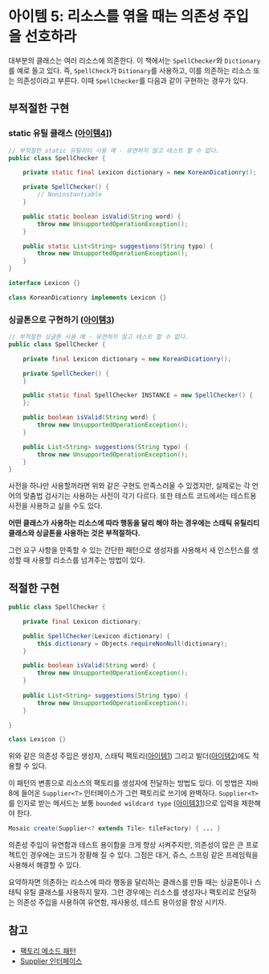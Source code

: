 # 아이템 5: 리소스를 엮을 때는 의존성 주입을 선호하라

대부분의 클래스는 여러 리소스에 의존한다. 이 책에서는 `SpellChecker`와 `Dictionary`를 예로 들고 있다. 즉, `SpellCheck`가 `Ditionary`를 사용하고, 이를 의존하는 리소스 또는 의존성이라고 부른다. 이때 `SpellChecker`를 다음과 같이 구현하는 경우가 있다.

## 부적절한 구현

### static 유틸 클래스 ([아이템4](item4.md)])

```java
// 부적절한 static 유틸리티 사용 예 - 유연하지 않고 테스트 할 수 없다.
public class SpellChecker {

    private static final Lexicon dictionary = new KoreanDicationry();

    private SpellChecker() {
        // Noninstantiable
    }

    public static boolean isValid(String word) {
        throw new UnsupportedOperationException();
    }

    public static List<String> suggestions(String typo) {
        throw new UnsupportedOperationException();
    }
}

interface Lexicon {}

class KoreanDicationry implements Lexicon {}
```

### 싱글톤으로 구현하기 ([아이템3](item3.md))

```java
// 부적절한 싱글톤 사용 예 - 유연하지 않고 테스트 할 수 없다.
public class SpellChecker {

    private final Lexicon dictionary = new KoreanDicationry();

    private SpellChecker() {
    }

    public static final SpellChecker INSTANCE = new SpellChecker() {
    };

    public boolean isValid(String word) {
        throw new UnsupportedOperationException();
    }

    public List<String> suggestions(String typo) {
        throw new UnsupportedOperationException();
    }
}
```

사전을 하나만 사용할꺼라면 위와 같은 구현도 만족스러울 수 있겠지만, 실제로는 각 언어의 맞춤법 검사기는 사용하는 사전이 각기 다르다. 또한 테스트 코드에서는 테스트용 사전을 사용하고 싶을 수도 있다.

**어떤 클래스가 사용하는 리소스에 따라 행동을 달리 해야 하는 경우에는 스태틱 유틸리티 클래스와 싱글톤을 사용하는 것은 부적절하다.**

그런 요구 사항을 만족할 수 있는 간단한 패턴으로 생성자를 사용해서 새 인스턴스를 생성할 때 사용할 리소스를 넘겨주는 방법이 있다.

## 적절한 구현

```java
public class SpellChecker {

    private final Lexicon dictionary;

    public SpellChecker(Lexicon dictionary) {
        this.dictionary = Objects.requireNonNull(dictionary);
    }

    public boolean isValid(String word) {
        throw new UnsupportedOperationException();
    }
    
    public List<String> suggestions(String typo) {
        throw new UnsupportedOperationException();
    }

}

class Lexicon {}
```

위와 같은 의존성 주입은 생성자, 스태틱 팩토리([아이템1](item1.md)) 그리고 빌더([아이템2](item2.md))에도 적용할 수 있다.

이 패턴의 변종으로 리소스의 팩토리를 생성자에 전달하는 방법도 있다. 이 방법은 자바 8에 들어온 `Supplier<T>` 인터페이스가 그런 팩토리로 쓰기에 완벽하다. `Supplier<T>`를 인자로 받는 메서드는 보통 `bounded wildcard type` ([아이템31](item31.md))으로 입력을 제한해야 한다.

```java
Mosaic create(Supplier<? extends Tile> tileFactory) { ... }
```

의존성 주입이 유연함과 테스트 용이함을 크게 향상 시켜주지만, 의존성이 많은 큰 프로젝트인 경우에는 코드가 장황해 질 수 있다. 그점은 대거, 쥬스, 스프링 같은 프레임웍을 사용해서 해결할 수 있다.

요약하자면 의존하는 리소스에 따라 행동을 달리하는 클래스를 만들 때는 싱글톤이나 스태틱 유틸 클래스를 사용하지 말자. 그런 경우에는 리소스를 생성자나 팩토리로 전달하는 의존성 주입을 사용하여 유연함, 재사용성, 테스트 용이성을 향상 시키자.

## 참고

* [팩토리 메소드 패턴](https://en.wikipedia.org/wiki/Factory_method_pattern)
* [Supplier 인터페이스](https://docs.oracle.com/javase/8/docs/api/java/util/function/Supplier.html)
